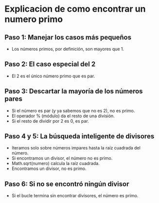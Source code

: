 # Explicacion de como encontrar un numero primo 

## Paso 1: Manejar los casos más pequeños
- Los números primos, por definición, son mayores que 1.

## Paso 2: El caso especial del 2
- El 2 es el único número primo que es par.

## Paso 3: Descartar la mayoría de los números pares
- Si el número es par (y ya sabemos que no es 2), no es primo.
- El operador % (módulo) da el resto de una división.
- Si el resto de dividir por 2 es 0, es par.

## Paso 4 y 5: La búsqueda inteligente de divisores
- Iteramos solo sobre números impares hasta la raíz cuadrada del número.
- Si encontramos un divisor, el número no es primo.
- Math.sqrt(numero) calcula la raíz cuadrada.
- Encontramos un divisor, no es primo.
    
## Paso 6: Si no se encontró ningún divisor
- Si el bucle termina sin encontrar divisores, el número es primo.